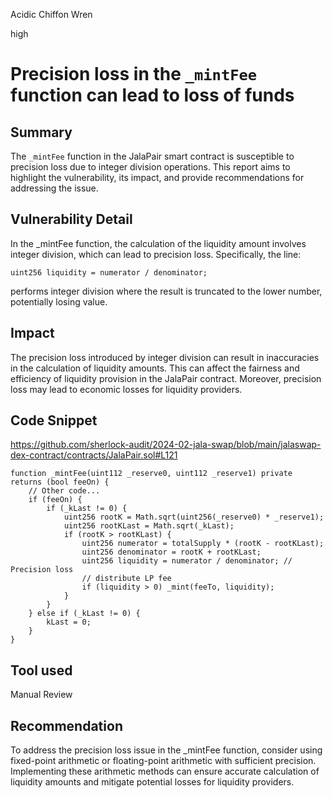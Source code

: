 Acidic Chiffon Wren

high

# Precision loss in the `_mintFee` function can lead to loss of funds

## Summary
The `_mintFee` function in the JalaPair smart contract is susceptible to precision loss due to integer division operations. This report aims to highlight the vulnerability, its impact, and provide recommendations for addressing the issue.

## Vulnerability Detail
In the _mintFee function, the calculation of the liquidity amount involves integer division, which can lead to precision loss. Specifically, the line:

```solidity
uint256 liquidity = numerator / denominator;
```

performs integer division where the result is truncated to the lower number, potentially losing value.

## Impact
The precision loss introduced by integer division can result in inaccuracies in the calculation of liquidity amounts. This can affect the fairness and efficiency of liquidity provision in the JalaPair contract. Moreover, precision loss may lead to economic losses for liquidity providers.

## Code Snippet

https://github.com/sherlock-audit/2024-02-jala-swap/blob/main/jalaswap-dex-contract/contracts/JalaPair.sol#L121

```solidity
function _mintFee(uint112 _reserve0, uint112 _reserve1) private returns (bool feeOn) {
    // Other code...
    if (feeOn) {
        if (_kLast != 0) {
            uint256 rootK = Math.sqrt(uint256(_reserve0) * _reserve1);
            uint256 rootKLast = Math.sqrt(_kLast);
            if (rootK > rootKLast) {
                uint256 numerator = totalSupply * (rootK - rootKLast);
                uint256 denominator = rootK + rootKLast;
                uint256 liquidity = numerator / denominator; // Precision loss
                // distribute LP fee
                if (liquidity > 0) _mint(feeTo, liquidity);
            }
        }
    } else if (_kLast != 0) {
        kLast = 0;
    }
}

```

## Tool used

Manual Review

## Recommendation
To address the precision loss issue in the _mintFee function, consider using fixed-point arithmetic or floating-point arithmetic with sufficient precision. Implementing these arithmetic methods can ensure accurate calculation of liquidity amounts and mitigate potential losses for liquidity providers.